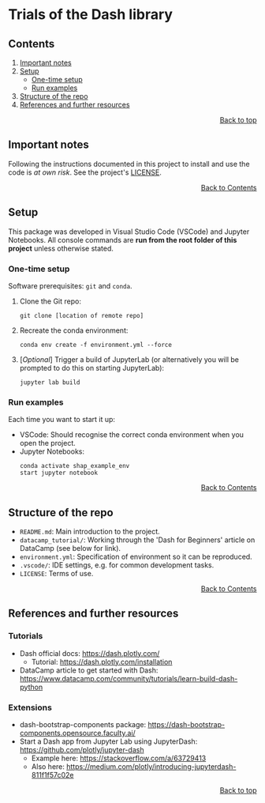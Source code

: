 # Trials of the Dash library

## Contents
<!-- This contents is kept up to date *manually* -->
1. [Important notes](#important-notes)
1. [Setup](#setup)
    - [One-time setup](#one-time-setup)
    - [Run examples](#run-examples)
1. [Structure of the repo](#structure-of-the-repo)
1. [References and further resources](#references-and-further-resources)

<div align="right"><a href="#contents">Back to top</a></div>

## Important notes
Following the instructions documented in this project to install and use the code is *at own risk*. See the project's [LICENSE](LICENSE).

<p align="right"><a href="#contents">Back to Contents</a></p>

## Setup
This package was developed in Visual Studio Code (VSCode) and Jupyter Notebooks. All console commands are **run from the root folder of this project** unless otherwise stated.

### One-time setup
Software prerequisites: `git` and `conda`.

1. Clone the Git repo:
    ```
    git clone [location of remote repo]
    ```
1. Recreate the conda environment:
    ```
    conda env create -f environment.yml --force
    ```
1. [*Optional*] Trigger a build of JupyterLab (or alternatively you will be prompted to do this on starting JupyterLab):
    ```
    jupyter lab build
    ```

### Run examples
Each time you want to start it up:
- VSCode: Should recognise the correct conda environment when you open the project.
- Jupyter Notebooks:
    ```
    conda activate shap_example_env
    start jupyter notebook
    ```

<p align="right"><a href="#contents">Back to Contents</a></p>

## Structure of the repo
- `README.md`: Main introduction to the project.
- `datacamp_tutorial/`: Working through the 'Dash for Beginners' article on DataCamp (see below for link).
- `environment.yml`: Specification of environment so it can be reproduced.
- `.vscode/`: IDE settings, e.g. for common development tasks.
- `LICENSE`: Terms of use.

<p align="right"><a href="#contents">Back to Contents</a></p>

## References and further resources
### Tutorials
- Dash official docs: <https://dash.plotly.com/>
    - Tutorial: <https://dash.plotly.com/installation>
- DataCamp article to get started with Dash: <https://www.datacamp.com/community/tutorials/learn-build-dash-python>

### Extensions
- dash-bootstrap-components package: <https://dash-bootstrap-components.opensource.faculty.ai/>
- Start a Dash app from Jupyter Lab using JupyterDash: <https://github.com/plotly/jupyter-dash>
    - Example here: <https://stackoverflow.com/a/63729413>
    - Also here: <https://medium.com/plotly/introducing-jupyterdash-811f1f57c02e>

<div align="right"><a href="#contents">Back to top</a></div>
